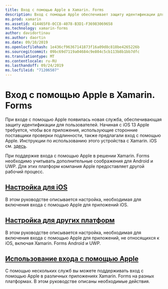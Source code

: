 ```yaml
---
title: Вход с помощью Apple в Xamarin. Forms
description: Вход с помощью Apple обеспечивает защиту идентификации для пользователей и может быть реализован для межплатформенных мобильных сценариев в Xamarin. Forms.
ms.prod: xamarin
ms.assetid: 414465F8-0CC8-4078-B3D1-F36983069658
ms.technology: xamarin-forms
author: davidortinau
ms.author: daortin
ms.date: 09/10/2019
ms.openlocfilehash: 1e436cf96367141873f16a09d8c818be4265226b
ms.sourcegitcommit: 09bc69d7119a04684c9e804c5cb113b8b1bb7dfc
ms.translationtype: MT
ms.contentlocale: ru-RU
ms.lasthandoff: 09/24/2019
ms.locfileid: "71206507"
---
```

# <a name="sign-in-with-apple-in-xamarinforms"></a>Вход с помощью Apple в Xamarin. Forms

При входе с помощью Apple появилась новая служба, обеспечивающая защиту идентификации для пользователей. Начиная с iOS 13 Apple требуется, чтобы все приложения, использующие сторонние поставщики проверки подлинности, также предлагали вход с помощью Apple. Инструкции по использованию этого устройства с Xamarin. iOS см. [здесь](~/ios/platform/ios13/sign-in.md).

При поддержке входа с помощью Apple в решении Xamarin. Forms необходимо учитывать дополнительные соображения для Android и UWP. Для этих платформ компания Apple предоставляет другой рабочий процесс.

## <a name="setup-for-iosiosplatformios13sign-inmd"></a>[Настройка для iOS](~/ios/platform/ios13/sign-in.md)

В этом руководстве описывается настройка, необходимая для включения входа с помощью Apple для приложений iOS.

## <a name="setup-for-other-platformssetupmd"></a>[Настройка для других платформ](setup.md)

В этом руководстве описывается настройка, необходимая для включения входа с помощью Apple для приложений, не относящихся к iOS, включая Xamarin. Forms Android и UWP.

## <a name="use-sign-in-with-appleandroid-ios-sign-inmd"></a>[Использование входа с помощью Apple](android-ios-sign-in.md)

С помощью нескольких служб вы можете поддерживать вход с помощью Apple в различных приложениях Xamarin. Forms на разных платформах. В этом руководстве описаны необходимые действия.
